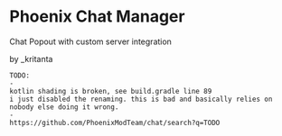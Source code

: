 # Phoenix Chat Manager
Chat Popout with custom server integration

by _kritanta

```
TODO:
-
kotlin shading is broken, see build.gradle line 89
i just disabled the renaming. this is bad and basically relies on nobody else doing it wrong.
-
https://github.com/PhoenixModTeam/chat/search?q=TODO
```
